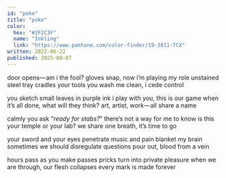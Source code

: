 ```yaml
---
id: "poke"
title: "poke"
color:
  hex: "#2F2C3F"
  name: "Inkling"
  link: "https://www.pantone.com/color-finder/19-3811-TCX"
written: 2022-06-22
published: 2025-08-07
---
```

door opens— am i the fool?
gloves snap, now i’m playing my role
unstained steel tray cradles your tools
you wash me clean, i cede control

you sketch small leaves in purple ink
i play with you, this is our game
when it’s all done, what will they think?
art, artist, work— all share a name

calmly you ask “_ready for stabs?_”
there’s not a way for me to know
is this your temple or your lab?
we share one breath, it’s time to go

your sword and your eyes penetrate
music and pain blanket my brain
sometimes we should disregulate 
questions pour out, blood from a vein

hours pass as you make passes
pricks turn into private pleasure 
when we are through, our flesh collapses
every mark is made forever